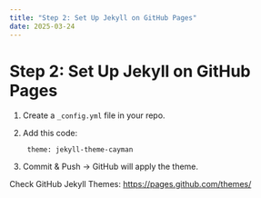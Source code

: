 ```yaml
---
title: "Step 2: Set Up Jekyll on GitHub Pages"
date: 2025-03-24
---
```


# Step 2: Set Up Jekyll on GitHub Pages

1. Create a `_config.yml` file in your repo.

2. Add this code:

        theme: jekyll-theme-cayman
    
3. Commit & Push → GitHub will apply the theme.

Check GitHub Jekyll Themes: https://pages.github.com/themes/
